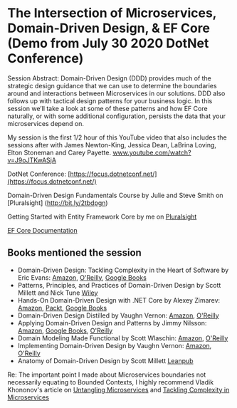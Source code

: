 # The Intersection of Microservices, Domain-Driven Design, &amp; EF Core (Demo from July 30 2020 DotNet Conference)

Session Abstract: Domain-Driven Design (DDD) provides much of the strategic design guidance that we can use to determine the boundaries around and interactions between Microservices in our solutions. DDD also follows up with tactical design patterns for your business logic. In this session we’ll take a look at some of these patterns and how EF Core naturally, or with some additional configuration, persists the data that your microservices depend on.

My session is the first 1/2 hour of this YouTube video that also includes the sessions after with James Newton-King, Jessica Dean, LaBrina Loving, Elton Stoneman and Carey Payette. www.youtube.com/watch?v=J9oJTKwASjA

DotNet Conference: [https://focus.dotnetconf.net/](https://focus.dotnetconf.net/)

Domain-Driven Design Fundamentals Course by Julie and Steve Smith on [Pluralsight] (http://bit.ly/2tbdpgn)

Getting Started with Entity Framework Core by me on [Pluralsight](http://bit.ly/EFCore31)

[EF Core Documentation](https://docs.microsoft.com/en-us/ef/core/)

## Books mentioned the session

- Domain-Driven Design: Tackling Complexity in the Heart of Software by Eric Evans: [Amazon](https://www.amazon.com/Domain-Driven-Design-Tackling-Complexity-Software/dp/0321125215), [O'Reilly](https://www.oreilly.com/library/view/domain-driven-design-tackling/0321125215/), [Google Books](https://books.google.com/books?id=hHBf4YxMnWMC&dq=domain+driven+design)
- Patterns, Principles, and Practices of Domain-Driven Design by Scott Millett and Nick Tune [Wiley](https://www.wiley.com/en-us/Patterns,+Principles,+and+Practices+of+Domain+Driven+Design-p-9781118714706)
- Hands-On Domain-Driven Design with .NET Core by Alexey Zimarev: [Amazon](https://www.amazon.com/Hands-Domain-Driven-Design-NET-ebook/dp/B07C5WSR9B), [Packt](https://www.packtpub.com/application-development/hands-domain-driven-design-net-core), [Google Books](https://books.google.com/books/about/Hands_On_Domain_Driven_Design_with_NET_C.html?id=UiyWDwAAQBAJ)
- Domain-Driven Design Distilled by Vaughn Vernon: [Amazon](https://www.amazon.com/Domain-Driven-Design-Distilled-Vaughn-Vernon/dp/0134434420), [O'Reilly](https://www.oreilly.com/library/view/domain-driven-design-distilled/9780134434964/)
- Applying Domain-Driven Design and Patterns by Jimmy Nilsson: [Amazon](https://www.amazon.com/Applying-Domain-Driven-Design-Patterns-Examples/dp/0321268202), [Google Books](https://books.google.com/books?id=8RueQPUOPssC), [O'Reilly](https://www.oreilly.com/library/view/applying-domain-driven-design/0321268202/)
- Domain Modeling Made Functional by Scott Wlaschin: [Amazon](https://www.amazon.com/Domain-Modeling-Made-Functional-Domain-Driven/dp/1680502549), [O'Reilly](https://www.oreilly.com/library/view/domain-modeling-made/9781680505481/)
- Implementing Domain-Driven Design by Vaughn Vernon: [Amazon](https://www.amazon.com/Implementing-Domain-Driven-Design-Vaughn-Vernon/dp/0321834577), [O'Reilly](https://www.oreilly.com/library/view/implementing-domain-driven-design/9780133039900/)  
- Anatomy of Domain-Driven Design by Scott Millett [Leanpub](https://leanpub.com/theanatomyofdomain-drivendesign)

Re: The important point I made about Microservices boundaries not necessarily equating to Bounded Contexts, I highly recommend Vladik Khononov's article on [Untangling Microservices](https://vladikk.com/2020/04/09/untangling-microservices/) and [Tackling Complexity in Microservices](https://vladikk.com/2018/02/28/microservices/)


